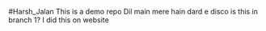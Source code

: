 #Harsh_Jalan
This is a demo repo
Dil main mere hain dard e disco
is this in branch 1?
I did this on website
